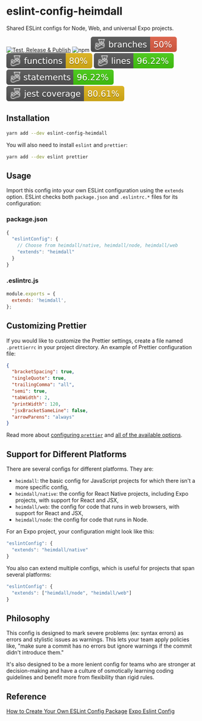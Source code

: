 # eslint-config-heimdall

Shared ESLint configs for Node, Web, and universal Expo projects.

[![Test, Release & Publish](https://github.com/akhenda/eslint-config-heimdall/actions/workflows/main.yml/badge.svg?branch=main)](https://github.com/akhenda/eslint-config-heimdall/actions/workflows/main.yml) ![npm](https://img.shields.io/npm/v/eslint-config-heimdall) ![Branches](./badges/coverage-branches.svg) ![Functions](./badges/coverage-functions.svg) ![Lines](./badges/coverage-lines.svg) ![Statements](./badges/coverage-statements.svg) ![Jest coverage](./badges/coverage-jest%20coverage.svg)

## Installation

```sh
yarn add --dev eslint-config-heimdall
```

You will also need to install `eslint` and `prettier`:

```sh
yarn add --dev eslint prettier
```

## Usage

Import this config into your own ESLint configuration using the `extends` option. ESLint checks both `package.json` and `.eslintrc.*` files for its configuration:

### package.json

```js
{
  "eslintConfig": {
    // Choose from heimdall/native, heimdall/node, heimdall/web
    "extends": "heimdall"
  }
}
```

### .eslintrc.js

```js
module.exports = {
  extends: 'heimdall',
};
```

## Customizing Prettier

If you would like to customize the Prettier settings, create a file named `.prettierrc` in your project directory. An example of Prettier configuration file:

```json
{
  "bracketSpacing": true,
  "singleQuote": true,
  "trailingComma": "all",
  "semi": true,
  "tabWidth": 2,
  "printWidth": 120,
  "jsxBracketSameLine": false,
  "arrowParens": "always"
}
```

Read more about [configuring `prettier`](https://prettier.io/docs/en/configuration.html) and [all of the available options](https://prettier.io/docs/en/options.html).

## Support for Different Platforms

There are several configs for different platforms. They are:

- `heimdall`: the basic config for JavaScript projects for which there isn't a more specific config,
- `heimdall/native`: the config for React Native projects, including Expo projects, with support for React and JSX,
- `heimdall/web`: the config for code that runs in web browsers, with support for React and JSX,
- `heimdall/node`: the config for code that runs in Node.

For an Expo project, your configuration might look like this:

```js
"eslintConfig": {
  "extends": "heimdall/native"
}
```

You also can extend multiple configs, which is useful for projects that span several platforms:

```js
"eslintConfig": {
  "extends": ["heimdall/node", "heimdall/web"]
}
```

## Philosophy

This config is designed to mark severe problems (ex: syntax errors) as errors and stylistic issues as warnings. This lets your team apply policies like, "make sure a commit has no errors but ignore warnings if the commit didn't introduce them."

It's also designed to be a more lenient config for teams who are stronger at decision-making and have a culture of osmotically learning coding guidelines and benefit more from flexibility than rigid rules.

## Reference

[How to Create Your Own ESLint Config Package](https://www.freecodecamp.org/news/creating-your-own-eslint-config-package/)
[Expo Eslint Config](https://github.com/expo/expo/tree/main/packages/eslint-config-universe)
